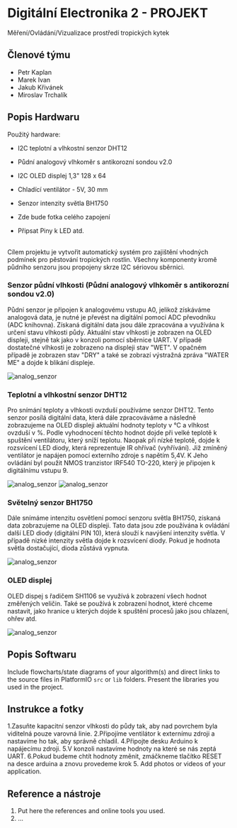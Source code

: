 # Digitální Electronika 2 - PROJEKT
Měření/Ovládání/Vizualizace prostředí tropických kytek

## Členové týmu

* Petr Kaplan
* Marek Ivan
* Jakub Křivánek
* Miroslav Trchalík

## Popis Hardwaru
Použitý hardware:
* I2C teplotní a vlhkostní senzor DHT12
* Půdní analogový vlhkoměr s antikorozní sondou v2.0
* I2C OLED displej 1,3" 128 x 64
* Chladící ventilátor - 5V, 30 mm
* Senzor intenzity světla BH1750

* Zde bude fotka celého zapojení
* Připsat Piny k LED atd.
  
<br>
Cílem projektu je vytvořit automatický systém pro zajištění vhodných podmínek pro pěstování tropických rostlin. Všechny komponenty kromě půdního senzoru jsou propojeny skrze I2C sériovou sběrnici.
<br>

### Senzor půdní vlhkosti (Půdní analogový vlhkoměr s antikorozní sondou v2.0)

Půdní senzor je připojen k analogovému vstupu A0, jelikož získáváme analogová data, je nutné je převést na digitální pomocí ADC převodníku (ADC knihovna). Získaná digitální data jsou dále zpracována a využívána k určení stavu vlhkosti půdy. Aktuální stav vlhkosti je zobrazen na OLED displeji, stejně tak jako v konzoli pomocí sběrnice UART. V případě dostatečné vlhkosti je zobrazeno na displeji stav "WET". V opačném případě je zobrazen stav "DRY" a také se zobrazí výstražná zpráva  "WATER ME" a dojde k blikání displeje.<br>

![analog_senzor](https://github.com/marek8l/DE2_projekt/blob/main/analog_senzor.jpg)

### Teplotní a vlhkostní senzor DHT12

Pro snímání teploty a vlhkosti ovzduší používáme senzor DHT12. Tento senzor posílá digitální data, která dále zpracováváme a následně zobrazujeme na OLED displeji aktuální hodnoty teploty v °C a vlhkost ovzduší v %. Podle vyhodnocení těchto hodnot dojde při velké teplotě k spuštění ventilátoru, který sníží teplotu. Naopak při nízké teplotě, dojde k rozsvícení LED diody, která reprezentuje IR ohřívač (vyhřívání). Již zmíněný ventilátor je napájen pomocí externího zdroje s napětím 5,4V. K Jeho ovládání byl použit NMOS tranzistor IRF540 TO-220, který je připojen k digitálnímu vstupu 9.<br>

![analog_senzor](https://github.com/marek8l/DE2_projekt/blob/main/dht12.jpg)
![analog_senzor](https://github.com/marek8l/DE2_projekt/blob/main/ventil%C3%A1tor.jpg)

### Světelný senzor BH1750

Dále snímáme intenzitu osvětlení pomocí senzoru světla BH1750, získaná data zobrazujeme na OLED displeji. Tato data jsou zde používána k ovládání další LED diody (digitální PIN 10), která slouží k navýšení intenzity světla. V případě nizké intenzity světla dojde k rozsvícení diody. Pokud je hodnota světla dostačující, dioda zůstává vypnuta.<br>

![analog_senzor](https://github.com/marek8l/DE2_projekt/blob/main/bh1750.jpg)

### OLED displej 
OLED dispej s řadičem SH1106 se využívá k zobrazení všech hodnot změřených veličin. Také se používá k zobrazení hodnot, které chceme nastavit, jako hranice u kterých dojde k spuštění procesů jako jsou chlazení, ohřev atd.<br>

![analog_senzor](https://github.com/marek8l/DE2_projekt/blob/main/oled.jpg)

## Popis Softwaru

Include flowcharts/state diagrams of your algorithm(s) and direct links to the source files in PlatformIO `src` or `lib` folders. Present the libraries you used in the project.

## Instrukce a fotky

1.Zasuňte kapacitní senzor vlhkosti do půdy tak, aby nad povrchem byla viditelná pouze varovná linie.
2.Připojíme ventilátor k externímu zdroji a nastavíme ho tak, aby správně chladil.
4.Připojte desku Arduino k napájecímu zdroji.
5.V konzoli nastavíme hodnoty na které se nás zeptá UART.
6.Pokud budeme chtít hodnoty změnit, zmáčkneme tlačítko RESET na desce arduina a znovu provedeme krok 5.
 Add photos or videos of your application.

##  Reference a nástroje

1. Put here the references and online tools you used.
2. ...
